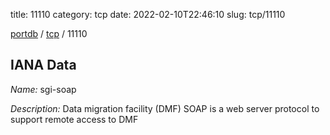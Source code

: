 title: 11110
category: tcp
date: 2022-02-10T22:46:10
slug: tcp/11110

[portdb](/) / [tcp](/category/tcp.html) / 11110


## IANA Data

_Name:_ sgi-soap

_Description:_ Data migration facility (DMF) SOAP is a web server protocol to support remote access to DMF

